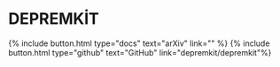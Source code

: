 ---
---

# DEPREMKİT

{% include button.html type="docs" text="arXiv" link="" %} 
{% include button.html type="github" text="GitHub" link="depremkit/depremkit"%}
